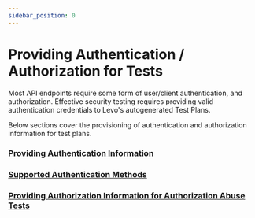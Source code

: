 ```yaml
---
sidebar_position: 0
---
```


# Providing Authentication / Authorization for Tests

Most API endpoints require some form of user/client authentication, and authorization. Effective security testing requires providing valid authentication credentials to Levo's autogenerated Test Plans.

Below sections cover the provisioning of authentication and authorization information for test plans.

### [Providing Authentication Information](./authn.md)
### [Supported Authentication Methods](./supported-auth-methods.md)
### [Providing Authorization Information for Authorization Abuse Tests](./authz.md)


